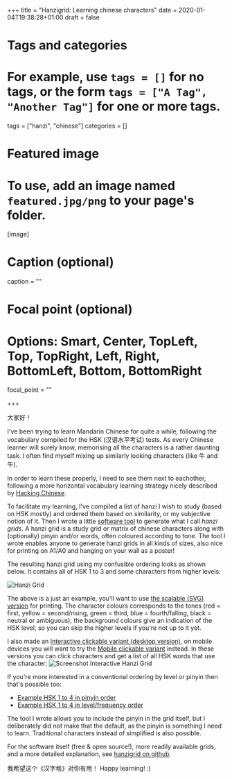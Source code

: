 +++
title = "Hanzigrid: Learning chinese characters"
date = 2020-01-04T19:38:28+01:00
draft = false

# Tags and categories
# For example, use `tags = []` for no tags, or the form `tags = ["A Tag", "Another Tag"]` for one or more tags.
tags = ["hanzi", "chinese"]
categories = []

# Featured image
# To use, add an image named `featured.jpg/png` to your page's folder.
[image]
  # Caption (optional)
  caption = ""

  # Focal point (optional)
  # Options: Smart, Center, TopLeft, Top, TopRight, Left, Right, BottomLeft, Bottom, BottomRight
  focal_point = ""

+++

大家好！

I've been trying to learn Mandarin Chinese for quite a while, following the
vocabulary compiled for the HSK (汉语水平考试) tests. As every Chinese learner
will surely know, memorising all the characters is a rather daunting task. I
often find myself mixing up similarly looking characters (like 牛 and 午).

In order to learn these properly, I need to see them next to eachother,
following a more horizontal vocabulary learning strategy nicely described by
[Hacking
Chinese](https://www.hackingchinese.com/horizontal-vocabulary-learning/).

To facilitate my learning, I've compiled a list of hanzi I wish to study (based
on HSK mostly) and ordered them based on similarity, or my subjective notion of
it. Then I wrote a little [software tool](https://github.com/proycon/hanzigrid)
to generate what I call *hanzi grids*. A hanzi grid is a study grid or matrix
of chinese characters along with (optionally) pinyin and/or words, often
coloured according to tone. The tool I wrote enables anyone to generate hanzi
grids in all kinds of sizes, also nice for printing on A1/A0 and hanging on
your wall as a poster!

The resulting hanzi grid using my confusible ordering looks as shown below. It
contains all of HSK 1 to 3 and some characters from higher levels:

![Hanzi Grid](https://proycon.anaproy.nl/pub/hanzigrid/hanzigrid.png)

The above is a just an example, you'll want to use [the scalable (SVG)
version](https://proycon.anaproy.nl/pub/hanzigrid/output/confusibleorder_a1_1.svg)
for printing. The character colours corresponds to the tones (red = first,
yellow = second/rising, green = third, blue = fourth/falling, black = neutral
or ambiguous), the background colours give an indication of the HSK level, so
you can skip the higher levels if you're not up to it yet.

I also made an [Interactive clickable variant (desktop version)](https://proycon.anaproy.nl/pub/hanzigrid/output/confusibleorder_a4.html), on mobile devices you will want to try the [Mobile clickable variant](https://proycon.anaproy.nl/pub/hanzigrid/output/confusibleorder_narrow.html) instead. In these versions you can click characters and get a list of all HSK words that use the character:
![Screenshot Interactive Hanzi Grid](https://proycon.anaproy.nl/pub/hanzigrid/hanzigrid_interactive.png)

If you're more interested in a conventional ordering by level or pinyin then that's possible too:

* [Example HSK 1 to 4 in pinyin order](https://proycon.anaproy.nl/pub/hanzigrid/output/hsk1to4_pinyinorder_a1_1.svg)
* [Example HSK 1 to 4 in level/frequency order](https://proycon.anaproy.nl/pub/hanzigrid/output/hsk1to4_a1_1.svg)

The tool I wrote allows you to include the pinyin in the grid itself, but I
deliberately did not make that the default, as the pinyin is something I need
to learn. Traditional characters instead of simplified is also possible.

For the software itself (free & open source!), more readily available grids, and a more detailed
explanation, see [hanzigrid on github](https://github.com/proycon/hanzigrid).

我希望这个《汉字格》对你有用！
Happy learning! :)













